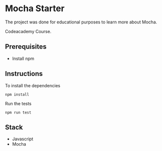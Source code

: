 # Mocha Starter

The project was done for educational purposes to learn more about Mocha.

Codeacademy Course. 

## Prerequisites

- Install npm

## Instructions
To install the dependencies
```
npm install
```

Run the tests
```
npm run test
```

## Stack

* Javascript
* Mocha
